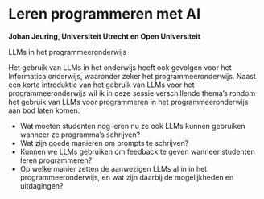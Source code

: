# Leren programmeren met AI

**Johan Jeuring, Universiteit Utrecht en Open Universiteit**

LLMs in het programmeeronderwijs

Het gebruik van LLMs in het onderwijs heeft ook gevolgen voor het Informatica onderwijs, waaronder zeker het programmeeronderwijs. Naast een korte introduktie van het gebruik van LLMs voor het programmeeronderwijs wil ik in deze sessie verschillende thema’s rondom het gebruik van LLMs voor programmeren in het programmeeronderwijs aan bod laten komen:

* Wat moeten studenten nog leren nu ze ook LLMs kunnen gebruiken wanneer ze programma’s schrijven?
* Wat zijn goede manieren om prompts te schrijven?
* Kunnen we LLMs gebruiken om feedback te geven wanneer studenten leren programmeren?
* Op welke manier zetten de aanwezigen LLMs al in in het programmeeronderwijs, en wat zijn daarbij de mogelijkheden en uitdagingen?
 